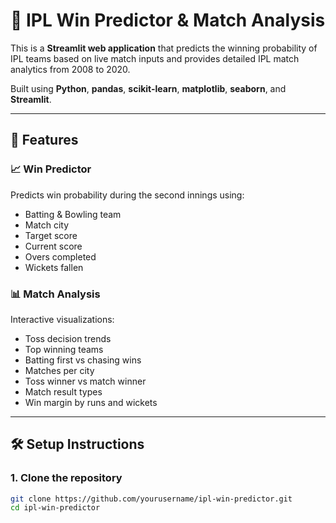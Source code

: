# 🏏 IPL Win Predictor & Match Analysis

This is a **Streamlit web application** that predicts the winning probability of IPL teams based on live match inputs and provides detailed IPL match analytics from 2008 to 2020.

Built using **Python**, **pandas**, **scikit-learn**, **matplotlib**, **seaborn**, and **Streamlit**.

---

## 🚀 Features

### 📈 Win Predictor
Predicts win probability during the second innings using:
- Batting & Bowling team
- Match city
- Target score
- Current score
- Overs completed
- Wickets fallen

### 📊 Match Analysis
Interactive visualizations:
- Toss decision trends
- Top winning teams
- Batting first vs chasing wins
- Matches per city
- Toss winner vs match winner
- Match result types
- Win margin by runs and wickets

---

## 🛠️ Setup Instructions

### 1. Clone the repository
```bash
git clone https://github.com/yourusername/ipl-win-predictor.git
cd ipl-win-predictor
